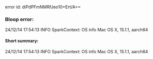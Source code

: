 error id: diPdPFmNMRfJeo10+Ert/A==
### Bloop error:

24/12/14 17:54:13 INFO SparkContext: OS info Mac OS X, 15.1.1, aarch64
#### Short summary: 

24/12/14 17:54:13 INFO SparkContext: OS info Mac OS X, 15.1.1, aarch64